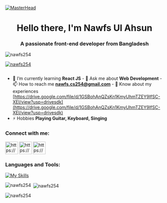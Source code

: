 [![MasterHead](https://i.ibb.co/68jHBFq/Nawfs-Ul-Ahsun-1.gif)](https://www.github.com/nawfs254)
<h1 align="center">Hello there, I'm Nawfs Ul Ahsun</h1>
<h3 align="center">A passionate front-end developer from Bangladesh</h3>

<p align="left">
  <img
    src="https://komarev.com/ghpvc/?username=nawfs254&label=Profile%20views&color=0e75b6&style=flat"
    alt="nawfs254"
  /><br>
  <img
    src="https://img.shields.io/github/followers/nawfs254.svg?style=flat&label=Followers&maxAge=2592000"
    alt=""
  />
</p>



<p align="left">
  <a href="https://github.com/ryo-ma/github-profile-trophy"
    ><img
      src="https://github-profile-trophy.vercel.app/?username=nawfs254"
      alt="nawfs254"
  /></a>
</p>

<p align="left">
  <a href="https://twitter.com/" target="blank"
    ><img
      src="https://img.shields.io/twitter/follow/?logo=twitter&style=for-the-badge"
      alt=""
  /></a>
</p>

- 🌱 I’m currently learning **React JS** - 💬 Ask me about **Web Development** -
📫 How to reach me **nawfs.cs254@gmail.com** - 📄 Know about my experiences
[https://drive.google.com/file/d/1GSBohAnQZsKn1KmyUhmTZEY9IfSC-XEI/view?usp=drivesdk](https://drive.google.com/file/d/1GSBohAnQZsKn1KmyUhmTZEY9IfSC-XEI/view?usp=drivesdk)
- ⚡ Hobbies **Playing Guitar, Keyboard, Singing**

<h3 align="left">Connect with me:</h3>
<p align="left">
  <a
    href="https://linkedin.com/in/https://www.linkidin.com/in/nawfs-ul-ahsun"
    target="blank"
    ><img
      align="center"
      src="https://skillicons.dev/icons?i=linkedin"
      alt="https://www.linkidin.com/in/nawfs-ul-ahsun"
      height="40"
      width="40"
  /></a>
  <a href="https://mail.google.com/mail/?view=cm&fs=1&to=nawfs.cs254@gmail.com " target="blank"
    ><img
      align="center"
      src="https://skillicons.dev/icons?i=gmail"
      alt="https://mail.google.com/mail/?view=cm&fs=1&to=nawfs.cs254@gmail.com"
      height="40"
      width="40"
  /></a>
  <a
    href="https://instagram.com/https://www.instagram.com/nawfs.arnob"
    target="blank"
    ><img
      align="center"
      src="https://skillicons.dev/icons?i=instagram"
      alt="https://www.instagram.com/nawfs.arnob"
      height="40"
      width="40"
  /></a>
</p>

<h3 align="left">Languages and Tools:</h3>

[![My Skills](https://skillicons.dev/icons?i=js,html,css,wasm,tailwind,react,bootstrap,wordpress,vscode,c,cpp,py,github,github,figma,ps,ai,pr,xd,linux,windows)](https://skillicons.dev)

<p>
  <img
    align="left"
    src="https://github-readme-stats.vercel.app/api/top-langs?username=nawfs254&show_icons=true&locale=en&layout=compact&theme=transparent"
    alt="nawfs254"
  />
</p>

<p>
  &nbsp;<img
    align="center"
    src="https://github-readme-stats.vercel.app/api?username=nawfs254&show_icons=true&locale=en&theme=transparent"
    alt="nawfs254"
  />
</p>

<p>
  <img
    align="center"
    src="https://github-readme-streak-stats.herokuapp.com/?user=nawfs254&theme=transparent"
    alt="nawfs254"
  />
</p>
